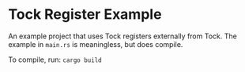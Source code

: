 Tock Register Example
=====================

An example project that uses Tock registers externally from Tock. The example
in `main.rs` is meaningless, but does compile.

To compile, run: `cargo build`

